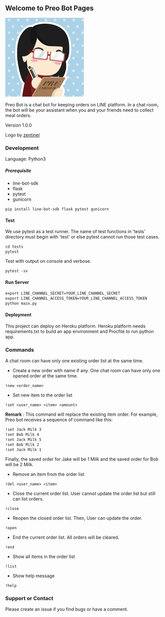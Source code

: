 ## Welcome to Preo Bot Pages

![Preo Bot Logo](/img/preo-bot.png)

Preo Bot is a chat bot for keeping orders on LINE platform. In a chat room, the bot will be your assistant when you and your friends need to collect meal orders.

Version 1.0.0

Logo by [zentinel](https://www.behance.net/zentinel)

### Development

Language: Python3

##### Prerequisite

- line-bot-sdk
- flask
- pytest
- gunicorn

```
pip install line-bot-sdk flask pytest gunicorn
```

#### Test

We use pytest as a test runner.
The name of test functions in 'tests' directory must begin with 'test' or else pytest cannot run those test cases.

```
cd tests
pytest
```

Test with output on console and verbose.

```
pytest -sv
```


#### Run Server

```
export LINE_CHANNEL_SECRET=YOUR_LINE_CHANNEL_SECRET
export LINE_CHANNEL_ACCESS_TOKEN=YOUR_LINE_CHANNEL_ACCESS_TOKEN
python main.py
```

#### Deployment

This project can deploy on Heroku platform.
Heroku platform needs requirements.txt to build an app environment and Procfile to run python app.

### Commands

A chat room can have only one existing order list at the same time.

- Create a new order with name if any. One chat room can have only one opened order at the same time.

```
!new <order_name>
```

- Set new item to the order list

```
!set <user_name> <item> <amount>
```

**Remark** : This command will replace the existing item order.
For example, Preo bot receives a sequence of command like this:

```
!set Jack Milk 3
!set Bob Milk 4
!set Jack Milk 5
!set Bob Milk 2
!set Jack Milk 1
```
Finally, the saved order for Jake will be 1 Milk and the saved order for Bob will be 2 Milk.

- Remove an item from the order list

```
!del <user_name> <item>
```

- Close the current order list. User cannot update the order list but still can list orders.

```
!close
```

- Reopen the closed order list. Then, User can update the order.

```
!open
```

- End the current order list. All orders will be cleared.

```
!end
```

- Show all items in the order list

```
!list
```

- Show help message

```
!help
```

### Support or Contact

Please create an issue if you find bugs or have a comment.
